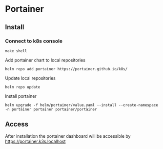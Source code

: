# Portainer

## Install

### Connect to k8s console
```shell
make shell
```
Add portainer chart to local repositories
```shell
helm repo add portainer https://portainer.github.io/k8s/
```
Update local repositories
```shell
helm repo update
```
Install portainer
```shell
helm upgrade -f helm/portainer/value.yaml --install --create-namespace -n portainer portainer portainer/portainer
```

## Access

After installation the portainer dashboard will be accessible by https://portainer.k3s.localhost
